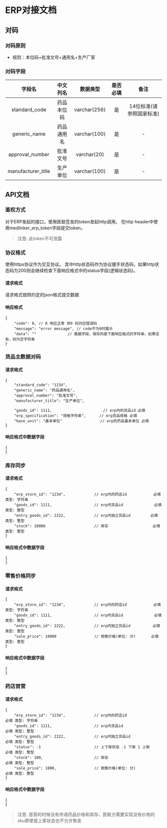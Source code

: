 # ERP对接文档
## 对码
### 对码原则
* 规则：本位码+批准文号+通用名+生产厂家
### 对码字段
| 字段名        | 中文列名   |  数据类型  | 是否必填 | 备注 |
| :--------:   | :-----:  | :----:  | :---------: | :-------: |
| standard_code        |   药品本位码   |   varchar(256)   | 是 | 14位标准(请参照国家标准) |
| generic_name | 药品通用名 | varchar(100) | 是 | - |
| approval_number | 批准文号 | varchar(20) | 是 | - |
| manufacturer_title | 生产单位 | varchar(100) | 是 | - |

## API文档
### 鉴权方式
对于ERP发起的接口，使用医联签发的token发起http调用。
在http header中使用medlinker_erp_token字段提交token。

> 注意: 此token不可泄露
### 协议格式
使用https协议作为交互协议。
其中http状态码作为协议握手状态码，如果http状态码为200则会继续检查下面响应格式中的status字段(逻辑状态码)。
#### 请求格式
请求格式按照约定的json格式提交数据
#### 响应格式
```
{
    "code": 0, // 0 响应正常 非0 则对应错误码
    "message": "error message", // code不为0时展示
    "data": ""              // 数据字段，保存的是下面响应格式的字符串，如果没有，则为空字符串
}
```
### 货品主数据对码
#### 请求格式
```
{
    "standard_code": "1234",
    "generic_name": "药品通用名",
    "approval_number": "批准文号",
    "manufacturer_title": "生产单位",

    "goods_id": 1111,                       // erp内的货品id 必填
    "erp_specification": "规格字符串",      // erp货品规格 必填
    "base_unit": "基本单位"                 // erp的药品基本单位 必填
}
```
#### 响应格式中数据字段
```
{
}
```
### 库存同步
#### 请求格式
```
{
    "erp_store_id": "1234",             // erp内的药店id            必填 类型: 字符串
    "goods_id": 1111,                   // erp内货品id              必填 类型: 整型
    "entry_goods_id": 2222,             // erp内独立货品id         必填 类型: 整型
    "stock": 10000                      // 库存                    必填 类型: 整型
}
```
#### 响应格式中数据字段
```
{
}
```
### 零售价格同步
#### 请求格式
```
{
    "erp_store_id": "1234",             // erp内的药店id            必填 类型: 字符串
    "goods_id": 1111,                   // erp内货品id              必填 类型: 整型
    "entry_goods_id": 2222,             // erp内独立货品id          必填 类型: 整型
    "sale_price": 10000                 // 销售价格(单位: 分)       必填 类型: 整型
}
```
#### 响应格式中数据字段
```
{
}
```

### 药店首营
#### 请求格式
```
{
    "erp_store_id": "1234",             // erp内的药店id                必填 类型: 字符串
    "goods_id": 1111,                   // erp内货品id                  必填 类型: 整型
    "entry_goods_id": 2222,             // erp内独立货品id              必填 类型: 整型
    "status": -1                        // 上下架状态 -1 下架 1 上架    必填 类型: 整型
    "stock": 100,                       // 库存                         必填 类型: 整型
    "sale_price": 1000,                 // 销售价格(单位: 分)           必填 类型: 整型
}
```
#### 响应格式中数据字段
```
{
}
```

> 注意: 首营的时候没有传递药品价格和库存，医联方需要实现没有价格的sku即使是上架状态也不允许售卖
